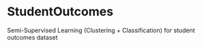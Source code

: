 # StudentOutcomes
Semi-Supervised Learning (Clustering + Classification) for student outcomes dataset

